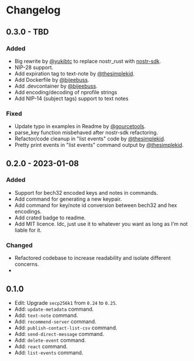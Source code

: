 # Changelog

## 0.3.0 - TBD

### Added
- Big rewrite by [@yukibtc](https://github.com/yukibtc) to replace nostr_rust with [nostr-sdk](https://github.com/rust-nostr/nostr).
- NIP-28 support.
- Add expiration tag to text-note by [@thesimplekid](https://github.com/thesimplekid).
- Add Dockerfile by [@bijeebuss](https://github.com/bijeebuss).
- Add .devcontainer by [@bijeebuss](https://github.com/bijeebuss).
- Add encoding/decoding of nprofile strings
- Add NIP-14 (subject tags) support to text notes

### Fixed
- Update typo in examples in Readme by [@gourcetools](https://github.com/gourcetools).
- parse_key function misbehaved after nostr-sdk refactoring.
- Refactor/code cleanup in "list events" code by [@thesimplekid](https://github.com/thesimplekid).
- Pretty print events in "list events" command output by [@thesimplekid](https://github.com/thesimplekid).


## 0.2.0 - 2023-01-08

### Added
- Support for bech32 encoded keys and notes in commands.
- Add command for generating a new keypair.
- Add command for key/note id conversion between bech32 and hex encodings.
- Add crated badge to readme.
- Add MIT licence. Idc, just use it to whatever you want as long as I'm not liable for it.

### Changed
- Refactored codebase to increase readability and isolate different concerns.
- 

## 0.1.0
- Edit: Upgrade `secp256k1` from `0.24` to `0.25`.
- Add: `update-metadata` command.
- Add: `text-note` command.
- Add: `recommend-server` command.
- Add: `publish-contact-list-csv` command.
- Add: `send-direct-message` command.
- Add: `delete-event` command.
- Add: `react` command.
- Add: `list-events` command.
